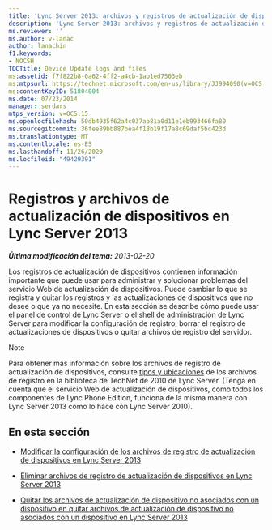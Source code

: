 ```yaml
---
title: 'Lync Server 2013: archivos y registros de actualización de dispositivos'
description: 'Lync Server 2013: archivos y registros de actualización de dispositivos.'
ms.reviewer: ''
ms.author: v-lanac
author: lanachin
f1.keywords:
- NOCSH
TOCTitle: Device Update logs and files
ms:assetid: f7f822b8-0a62-4ff2-a4cb-1ab1ed7503eb
ms:mtpsurl: https://technet.microsoft.com/en-us/library/JJ994090(v=OCS.15)
ms:contentKeyID: 51804004
ms.date: 07/23/2014
manager: serdars
mtps_version: v=OCS.15
ms.openlocfilehash: 50db4935f62a4c037ab81a0d11e1eb993466fa80
ms.sourcegitcommit: 36fee89bb887bea4f18b19f17a8c69daf5bc423d
ms.translationtype: MT
ms.contentlocale: es-ES
ms.lasthandoff: 11/26/2020
ms.locfileid: "49429391"
---
```

# <a name="device-update-logs-and-files-in-lync-server-2013"></a>Registros y archivos de actualización de dispositivos en Lync Server 2013

<div data-xmlns="http://www.w3.org/1999/xhtml">

<div class="topic" data-xmlns="http://www.w3.org/1999/xhtml" data-msxsl="urn:schemas-microsoft-com:xslt" data-cs="https://msdn.microsoft.com/">

<div data-asp="https://msdn2.microsoft.com/asp">



</div>

<div id="mainSection">

<div id="mainBody">

<span> </span>

_**Última modificación del tema:** 2013-02-20_

Los registros de actualización de dispositivos contienen información importante que puede usar para administrar y solucionar problemas del servicio Web de actualización de dispositivos. Puede cambiar lo que se registra y quitar los registros y las actualizaciones de dispositivos que no desee o que ya no necesite. En esta sección se describe cómo puede usar el panel de control de Lync Server o el shell de administración de Lync Server para modificar la configuración de registro, borrar el registro de actualizaciones de dispositivos o quitar archivos de registro del servidor.

<div>


> [!NOTE]  
> Para obtener más información sobre los archivos de registro de actualización de dispositivos, consulte <A href="https://technet.microsoft.com/library/gg398250(v=ocs.14).aspx">tipos y ubicaciones</A> de los archivos de registro en la biblioteca de TechNet de 2010 de Lync Server. (Tenga en cuenta que el servicio Web de actualización de dispositivos, como todos los componentes de Lync Phone Edition, funciona de la misma manera con Lync Server 2013 como lo hace con Lync Server 2010).



</div>

<div>

## <a name="in-this-section"></a>En esta sección

  - [Modificar la configuración de los archivos de registro de actualización de dispositivos en Lync Server 2013](lync-server-2013-modify-settings-for-device-update-log-files.md)

  - [Eliminar archivos de registro de actualización de dispositivos en Lync Server 2013](lync-server-2013-delete-device-update-log-files.md)

  - [Quitar los archivos de actualización de dispositivo no asociados con un dispositivo en quitar archivos de actualización de dispositivo no asociados con un dispositivo en Lync Server 2013](lync-server-2013-remove-device-update-files-not-associated-with-a-device.md)

</div>

</div>

<span> </span>

</div>

</div>

</div>

